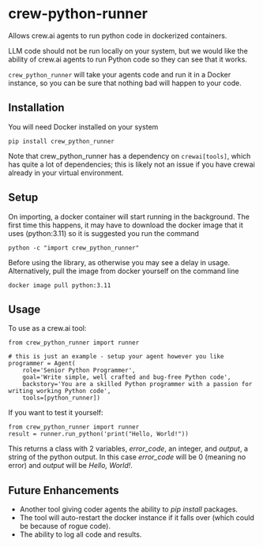 # crew-python-runner

Allows crew.ai agents to run python code in dockerized containers.

LLM code should not be run locally on your system, but we would like the ability of crew.ai agents to run Python code so they can see that it works.

`crew_python_runner` will take your agents code and run it in a Docker instance, so you can be sure that nothing bad will happen to your code.


## Installation

You will need Docker installed on your system

    pip install crew_python_runner

Note that crew_python_runner has a dependency on `crewai[tools]`, which has quite a lot of dependencies; this is likely not an issue if you have crewai already in your virtual environment.

 
 ## Setup

 On importing, a docker container will start running in the background. The first time this happens, it may have to download the docker image that it uses (python:3.11) so it is suggested you run the command

    python -c "import crew_python_runner"

Before using the library, as otherwise you may see a delay in usage. Alternatively, pull the image from docker yourself on the command line

    docker image pull python:3.11


## Usage

To use as a crew.ai tool:

    from crew_python_runner import runner

    # this is just an example - setup your agent however you like
    programmer = Agent(
        role='Senior Python Programmer',
        goal='Write simple, well crafted and bug-free Python code',
        backstory='You are a skilled Python programmer with a passion for writing working Python code',
        tools=[python_runner])


If you want to test it yourself:

    from crew_python_runner import runner
    result = runner.run_python('print("Hello, World!"))

This returns a class with 2 variables, *error_code*, an integer, and *output*, a string of the python output. In this case *error_code* will be 0 (meaning no error) and *output* will be *Hello, World!*.


## Future Enhancements

* Another tool giving coder agents the ability to *pip install* packages.
* The tool will auto-restart the docker instance if it falls over (which could be because of rogue code).
* The ability to log all code and results.

